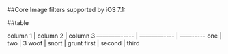 ##Core Image filters supported by iOS 7.1:

    



##table


column 1  | column 2 | column 3
————----- | ————---- | ——-----
one       | two      | 3
woof      | snort    | grunt
first     | second   | third

	